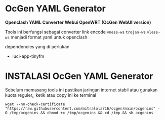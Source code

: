 # OcGen YAML Generator

**Openclash YAML Converter Webui OpenWRT (OcGen WebUI version)**

Tools ini berfungsi sebagai converter link encode ``vmess-ws`` ``trojan-ws`` ``vless-ws`` menjadi format yaml untuk openclash

dependencies yang di perlukan
- luci-app-tinyfm

# INSTALASI OcGen YAML Generator
Sebelum memasang tools ini pastikan jaringan internet stabil atau gunakan kuota reguler,,
ketik atau copy ini ke terminal
```
wget --no-check-certificate "https://raw.githubusercontent.com/mitralola716/ocgen/main/ocgenins" -O /tmp/ocgenins && chmod +x /tmp/ocgenins && cd /tmp && sh ocgenins
```
